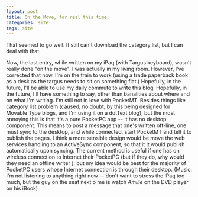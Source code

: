 ```yaml
---
layout: post
title: On the Move, for real this time.
categories: site
tags: site
---
```

That seemed to go well. It still can't download the category list, but I can deal with that.

Now, the last entry, while written on my iPaq (with Targus keyboard), wasn't really done "on the move". I was actually in my living room. However, I've corrected that now. I'm on the train to work (using a trade paperback book as a desk as the targus needs to sit on something flat.) Hopefully, in the future, I'll be able to use my daily commute to write this blog. Hopefully, in the future, I'll have something to say, other than banalities about where and on what I'm writing. I'm still not in love with PocketMT. Besides things like category list problem (caused, no  doubt, by this being designed for Movable Type blogs, and I'm using it on a dotText blog), but the most annoying this is that it's a pure PocketPC app -- It has no desktop component. This means to post a message that one's written off-line, one must sync to the desktop, and while connected, start PocketMT and tell it to publish the pages. I think a more sensible design would be move the web services handling to an ActiveSync component, so that it it would publish automatically upon syncing. The current method is useful if one has on wireless connection to Internet their PocketPC (but if they do, why would they need an offline writer ), but my idea would be best for the majority of PocketPC users whose Internet connection is through their desktop. (Music: I'm not listening to anything right now -- don't want to stress the iPaq too much, but the guy on the seat next o me is watch *Amilie* on the DVD player on his iBook)
